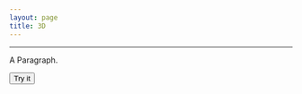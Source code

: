 ```yaml
---
layout: page
title: 3D
---
```


<script>function myFunction(){
document.getElementById("demo").innerHTML = "Paragraph changed.";}
</script>
---
<p id="demo"> A Paragraph.</p>

<button type="button" onclick="myFunction()">Try it</button>
<div>
</div>
